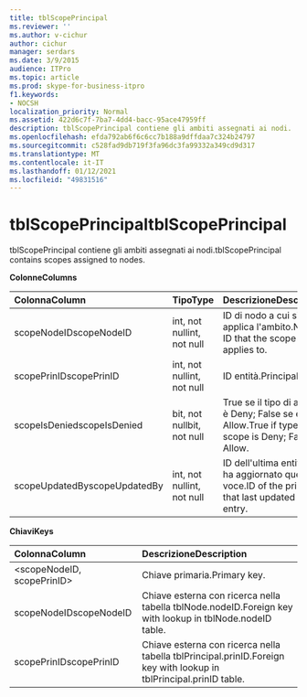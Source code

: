 ```yaml
---
title: tblScopePrincipal
ms.reviewer: ''
ms.author: v-cichur
author: cichur
manager: serdars
ms.date: 3/9/2015
audience: ITPro
ms.topic: article
ms.prod: skype-for-business-itpro
f1.keywords:
- NOCSH
localization_priority: Normal
ms.assetid: 422d6c7f-7ba7-4dd4-bacc-95ace47959ff
description: tblScopePrincipal contiene gli ambiti assegnati ai nodi.
ms.openlocfilehash: efda792ab6f6c6cc7b188a9dffdaa7c324b24797
ms.sourcegitcommit: c528fad9db719f3fa96dc3fa99332a349cd9d317
ms.translationtype: MT
ms.contentlocale: it-IT
ms.lasthandoff: 01/12/2021
ms.locfileid: "49831516"
---
```

# <a name="tblscopeprincipal"></a><span data-ttu-id="f2f7c-103">tblScopePrincipal</span><span class="sxs-lookup"><span data-stu-id="f2f7c-103">tblScopePrincipal</span></span>
 
<span data-ttu-id="f2f7c-104">tblScopePrincipal contiene gli ambiti assegnati ai nodi.</span><span class="sxs-lookup"><span data-stu-id="f2f7c-104">tblScopePrincipal contains scopes assigned to nodes.</span></span>
  
<span data-ttu-id="f2f7c-105">**Colonne**</span><span class="sxs-lookup"><span data-stu-id="f2f7c-105">**Columns**</span></span>

|<span data-ttu-id="f2f7c-106">**Colonna**</span><span class="sxs-lookup"><span data-stu-id="f2f7c-106">**Column**</span></span>|<span data-ttu-id="f2f7c-107">**Tipo**</span><span class="sxs-lookup"><span data-stu-id="f2f7c-107">**Type**</span></span>|<span data-ttu-id="f2f7c-108">**Descrizione**</span><span class="sxs-lookup"><span data-stu-id="f2f7c-108">**Description**</span></span>|
|:-----|:-----|:-----|
|<span data-ttu-id="f2f7c-109">scopeNodeID</span><span class="sxs-lookup"><span data-stu-id="f2f7c-109">scopeNodeID</span></span>  <br/> |<span data-ttu-id="f2f7c-110">int, not null</span><span class="sxs-lookup"><span data-stu-id="f2f7c-110">int, not null</span></span>  <br/> |<span data-ttu-id="f2f7c-111">ID di nodo a cui si applica l'ambito.</span><span class="sxs-lookup"><span data-stu-id="f2f7c-111">Node ID that the scope applies to.</span></span>  <br/> |
|<span data-ttu-id="f2f7c-112">scopePrinID</span><span class="sxs-lookup"><span data-stu-id="f2f7c-112">scopePrinID</span></span>  <br/> |<span data-ttu-id="f2f7c-113">int, not null</span><span class="sxs-lookup"><span data-stu-id="f2f7c-113">int, not null</span></span>  <br/> |<span data-ttu-id="f2f7c-114">ID entità.</span><span class="sxs-lookup"><span data-stu-id="f2f7c-114">Principal ID.</span></span>  <br/> |
|<span data-ttu-id="f2f7c-115">scopeIsDenied</span><span class="sxs-lookup"><span data-stu-id="f2f7c-115">scopeIsDenied</span></span>  <br/> |<span data-ttu-id="f2f7c-116">bit, not null</span><span class="sxs-lookup"><span data-stu-id="f2f7c-116">bit, not null</span></span>  <br/> |<span data-ttu-id="f2f7c-117">True se il tipo di ambito è Deny; False se è Allow.</span><span class="sxs-lookup"><span data-stu-id="f2f7c-117">True if type of scope is Deny; False if Allow.</span></span>  <br/> |
|<span data-ttu-id="f2f7c-118">scopeUpdatedBy</span><span class="sxs-lookup"><span data-stu-id="f2f7c-118">scopeUpdatedBy</span></span>  <br/> |<span data-ttu-id="f2f7c-119">int, not null</span><span class="sxs-lookup"><span data-stu-id="f2f7c-119">int, not null</span></span>  <br/> |<span data-ttu-id="f2f7c-120">ID dell'ultima entità che ha aggiornato questa voce.</span><span class="sxs-lookup"><span data-stu-id="f2f7c-120">ID of the principal that last updated this entry.</span></span>  <br/> |
   
<span data-ttu-id="f2f7c-121">**Chiavi**</span><span class="sxs-lookup"><span data-stu-id="f2f7c-121">**Keys**</span></span>

|<span data-ttu-id="f2f7c-122">**Colonna**</span><span class="sxs-lookup"><span data-stu-id="f2f7c-122">**Column**</span></span>|<span data-ttu-id="f2f7c-123">**Descrizione**</span><span class="sxs-lookup"><span data-stu-id="f2f7c-123">**Description**</span></span>|
|:-----|:-----|
|\<scopeNodeID, scopePrinID\>  <br/> |<span data-ttu-id="f2f7c-124">Chiave primaria.</span><span class="sxs-lookup"><span data-stu-id="f2f7c-124">Primary key.</span></span>  <br/> |
|<span data-ttu-id="f2f7c-125">scopeNodeID</span><span class="sxs-lookup"><span data-stu-id="f2f7c-125">scopeNodeID</span></span>  <br/> |<span data-ttu-id="f2f7c-126">Chiave esterna con ricerca nella tabella tblNode.nodeID.</span><span class="sxs-lookup"><span data-stu-id="f2f7c-126">Foreign key with lookup in tblNode.nodeID table.</span></span>  <br/> |
|<span data-ttu-id="f2f7c-127">scopePrinID</span><span class="sxs-lookup"><span data-stu-id="f2f7c-127">scopePrinID</span></span>  <br/> |<span data-ttu-id="f2f7c-128">Chiave esterna con ricerca nella tabella tblPrincipal.prinID.</span><span class="sxs-lookup"><span data-stu-id="f2f7c-128">Foreign key with lookup in tblPrincipal.prinID table.</span></span>  <br/> |
   

